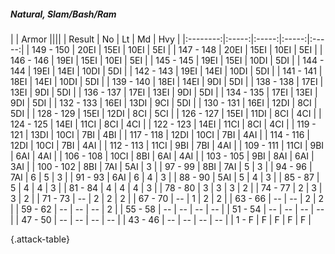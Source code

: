 ##### Natural, Slam/Bash/Ram

|      |   Armor   ||||
|   Result   |   No   |   Lt   |   Md   |   Hvy   |
|:--------:|:-----:|:-----:|:-----:|:-----:|
| 149 - 150 | 20EI | 15EI | 10EI | 5EI |
| 147 - 148 | 20EI | 15EI | 10EI | 5EI |
| 146 - 146 | 19EI | 15EI | 10EI | 5EI |
| 145 - 145 | 19EI | 15EI | 10DI | 5DI |
| 144 - 144 | 19EI | 14EI | 10DI | 5DI |
| 142 - 143 | 19EI | 14EI | 10DI | 5DI |
| 141 - 141 | 18EI | 14EI | 10DI | 5DI |
| 139 - 140 | 18EI | 14EI | 9DI | 5DI |
| 138 - 138 | 17EI | 13EI | 9DI | 5DI |
| 136 - 137 | 17EI | 13EI | 9DI | 5DI |
| 134 - 135 | 17EI | 13EI | 9DI | 5DI |
| 132 - 133 | 16EI | 13DI | 9CI | 5DI |
| 130 - 131 | 16EI | 12DI | 8CI | 5DI |
| 128 - 129 | 15EI | 12DI | 8CI | 5CI |
| 126 - 127 | 15EI | 11DI | 8CI | 4CI |
| 124 - 125 | 14EI | 11CI | 8CI | 4CI |
| 122 - 123 | 14EI | 11CI | 8CI | 4CI |
| 119 - 121 | 13DI | 10CI | 7BI | 4BI |
| 117 - 118 | 12DI | 10CI | 7BI | 4AI |
| 114 - 116 | 12DI | 10CI | 7BI | 4AI |
| 112 - 113 | 11CI | 9BI | 7BI | 4AI |
| 109 - 111 | 11CI | 9BI | 6AI | 4AI |
| 106 - 108 | 10CI | 8BI | 6AI | 4AI |
| 103 - 105 | 9BI | 8AI | 6AI | 3AI |
| 100 - 102 | 8BI | 7AI | 5AI | 3 |
| 97 - 99 | 8BI | 7AI | 5 | 3 |
| 94 - 96 | 7AI | 6 | 5 | 3 |
| 91 - 93 | 6AI | 6 | 4 | 3 |
| 88 - 90 | 5AI | 5 | 4 | 3 |
| 85 - 87 | 5 | 4 | 4 | 3 |
| 81 - 84 | 4 | 4 | 4 | 3 |
| 78 - 80 | 3 | 3 | 3 | 2 |
| 74 - 77 | 2 | 3 | 3 | 2 |
| 71 - 73 | --  | 2 | 2 | 2 |
| 67 - 70 | --  | 1 | 2 | 2 |
| 63 - 66 | --  | --  | 2 | 2 |
| 59 - 62 | --  | --  | --  | 2 |
| 55 - 58 | --  | --  | --  | --  |
| 51 - 54 | --  | --  | --  | --  |
| 47 - 50 | --  | --  | --  | --  |
| 43 - 46 | --  | --  | --  | --  |
| 1 - F | F | F | F | F |

{.attack-table}
